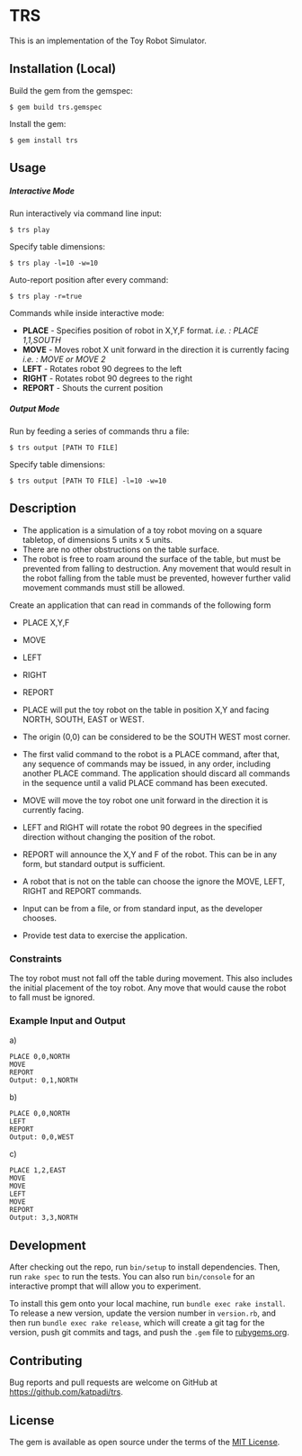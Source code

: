 # TRS

This is an implementation of the Toy Robot Simulator.

## Installation (Local)

Build the gem from the gemspec:

    $ gem build trs.gemspec

Install the gem:

    $ gem install trs

## Usage

##### Interactive Mode

Run interactively via command line input:

    $ trs play

Specify table dimensions:

    $ trs play -l=10 -w=10

Auto-report position after every command:

    $ trs play -r=true

Commands while inside interactive mode:
* __PLACE__  -  Specifies position of robot in X,Y,F format.
            _i.e.  : PLACE 1,1,SOUTH_
* __MOVE__   -  Moves robot X unit forward in the direction it is currently facing
            _i.e.  : MOVE or MOVE 2_
* __LEFT__   -  Rotates robot 90 degrees to the left
* __RIGHT__  -  Rotates robot 90 degrees to the right
* __REPORT__ -  Shouts the current position

##### Output Mode

Run by feeding a series of commands thru a file:

    $ trs output [PATH TO FILE]

Specify table dimensions:

    $ trs output [PATH TO FILE] -l=10 -w=10

## Description
- The application is a simulation of a toy robot moving on a square tabletop, of dimensions 5 units x 5 units.
- There are no other obstructions on the table surface.
- The robot is free to roam around the surface of the table, but must be prevented from falling to destruction. Any movement
that would result in the robot falling from the table must be prevented, however further valid movement commands must still
be allowed.

Create an application that can read in commands of the following form

- PLACE X,Y,F
- MOVE
- LEFT
- RIGHT
- REPORT

- PLACE will put the toy robot on the table in position X,Y and facing NORTH, SOUTH, EAST or WEST.
- The origin (0,0) can be considered to be the SOUTH WEST most corner.
- The first valid command to the robot is a PLACE command, after that, any sequence of commands may be issued, in any order, including another PLACE command. The application should discard all commands in the sequence until a valid PLACE command has been executed.
- MOVE will move the toy robot one unit forward in the direction it is currently facing.
- LEFT and RIGHT will rotate the robot 90 degrees in the specified direction without changing the position of the robot.
- REPORT will announce the X,Y and F of the robot. This can be in any form, but standard output is sufficient.
- A robot that is not on the table can choose the ignore the MOVE, LEFT, RIGHT and REPORT commands.
- Input can be from a file, or from standard input, as the developer chooses.
- Provide test data to exercise the application.

### Constraints

The toy robot must not fall off the table during movement. This also includes the initial placement of the toy robot.
Any move that would cause the robot to fall must be ignored.

### Example Input and Output

a)

    PLACE 0,0,NORTH
    MOVE
    REPORT
    Output: 0,1,NORTH

b)

    PLACE 0,0,NORTH
    LEFT
    REPORT
    Output: 0,0,WEST

c)

    PLACE 1,2,EAST
    MOVE
    MOVE
    LEFT
    MOVE
    REPORT
    Output: 3,3,NORTH



## Development

After checking out the repo, run `bin/setup` to install dependencies. Then, run `rake spec` to run the tests. You can also run `bin/console` for an interactive prompt that will allow you to experiment.

To install this gem onto your local machine, run `bundle exec rake install`. To release a new version, update the version number in `version.rb`, and then run `bundle exec rake release`, which will create a git tag for the version, push git commits and tags, and push the `.gem` file to [rubygems.org](https://rubygems.org).

## Contributing

Bug reports and pull requests are welcome on GitHub at https://github.com/katpadi/trs.


## License

The gem is available as open source under the terms of the [MIT License](http://opensource.org/licenses/MIT).

